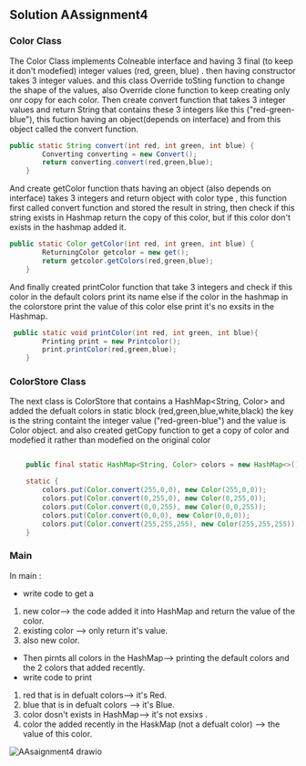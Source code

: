 ## Solution AAssignment4
### Color Class

The Color Class implements Colneable interface and having 3 final (to keep it don't modefied) integer values (red, green, blue) . then having constructor takes 3 integer values. and this class Override toSting function to change the shape of the values, also Override clone function to keep creating only onr copy for each color.
Then create convert function that takes 3 integer values and return String that contains these 3 integers like this ("red-green-blue"), this fuction having an object(depends on interface) and from this object called the convert function.
```java
public static String convert(int red, int green, int blue) {
        Converting converting = new Convert();
        return converting.convert(red,green,blue);
    }
```

And create getColor function thats having an object (also depends on interface) takes 3  integers and return object with color type , this function first called convert function and stored the result in string, then check if this string exists in Hashmap return the copy of this color, but if this color don't exists in the hashmap added it.
```java
public static Color getColor(int red, int green, int blue) {
        ReturningColor getcolor = new get();
        return getcolor.getColors(red,green,blue);
    }
```
And finally created printColor function that take 3 integers and check if this color in the default colors print its name else if the color in the hashmap in the colorstore print the value of this color else print it's no exsits in the Hashmap.
```java
 public static void printColor(int red, int green, int blue){
        Printing print = new Printcolor();
        print.printColor(red,green,blue);
    }
```

### ColorStore Class

The next class is ColorStore that contains a HashMap<String, Color> 
and added the defualt colors in static block (red,green,blue,white,black) the key is the string containt the integer value ("red-green-blue") and the value is Color object. and also created getCopy function to get a copy of color and modefied it rather than modefied on the original color
```java

    public final static HashMap<String, Color> colors = new HashMap<>();

    static {
        colors.put(Color.convert(255,0,0), new Color(255,0,0));
        colors.put(Color.convert(0,255,0), new Color(0,255,0));
        colors.put(Color.convert(0,0,255), new Color(0,0,255));
        colors.put(Color.convert(0,0,0), new Color(0,0,0));
        colors.put(Color.convert(255,255,255), new Color(255,255,255));
    }
```
### Main

In main : <br />
- write code to get a <br />
1) new color--> the code added it into HashMap and return the value of the color.<br />
2) existing color --> only return it's value.<br />
3) also new color.<br />
- Then pirnts all colors in the HashMap--> printing the default colors and the 2 colors that added recently.
- write code to print <br />
1) red that is in defualt colors--> it's Red.<br />
2) blue that is in defualt colors --> it's Blue.<br />
3) color dosn't exists in HashMap--> it's not exsixs . <br />
4) color the added recently in the HaskMap (not a defualt color) --> the value of this color.
 

 ![AAsaignment4 drawio](https://user-images.githubusercontent.com/92352860/198851696-f5930df1-b841-4a45-9dcb-df8df82f7c3e.png)
